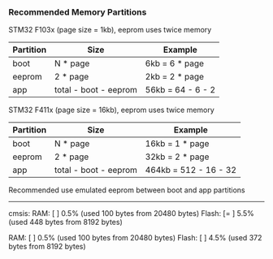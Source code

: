 ### Recommended Memory Partitions

STM32 F103x (page size = 1kb), eeprom uses twice memory

| Partition | Size                  | Example           |
| ---       | ---                   | ---               |
| boot      | N * page              | 6kb = 6 * page    |
| eeprom    | 2 * page              | 2kb = 2 * page    |
| app       | total - boot - eeprom | 56kb = 64 - 6 - 2 |

STM32 F411x (page size = 16kb), eeprom uses twice memory

| Partition | Size                  | Example               |
| ---       | ---                   | ---                   |
| boot      | N * page              | 16kb = 1 * page       |
| eeprom    | 2 * page              | 32kb = 2 * page       |
| app       | total - boot - eeprom | 464kb = 512 - 16 - 32 |

Recommended use emulated eeprom between boot and app partitions


---
cmsis:
RAM:   [          ]   0.5% (used 100 bytes from 20480 bytes)
Flash: [=         ]   5.5% (used 448 bytes from 8192 bytes)

RAM:   [          ]   0.5% (used 100 bytes from 20480 bytes)
Flash: [          ]   4.5% (used 372 bytes from 8192 bytes)
